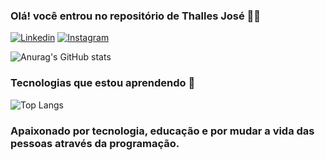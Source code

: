 ### Olá! você entrou no repositório de Thalles José 👋🏾

[![Linkedin](https://img.shields.io/badge/LinkedIn-0077B5?style=for-the-badge&logo=linkedin&logoColor=white)](https://www.linkedin.com/in/thalles-jose/)
[![Instagram](https://img.shields.io/badge/Instagram-E4405F?style=for-the-badge&logo=instagram&logoColor=white)](https://www.instagram.com/thallesj_/)

![Anurag's GitHub stats](https://github-readme-stats.vercel.app/api?username=thalles-j&show_icons=true&theme=radical)

### Tecnologias que estou aprendendo 📘
![Top Langs](https://github-readme-stats.vercel.app/api/top-langs/?username=thalles-j&layout=compact)

### Apaixonado por tecnologia, educação e por mudar a vida das pessoas através da programação.

